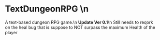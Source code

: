 # TextDungeonRPG \n
A text-based dungeon RPG game.\n
**Update Ver 0.1**\n
Still needs to reqork on the heal bug that is suppose to NOT surpass the maximum Health of the player

